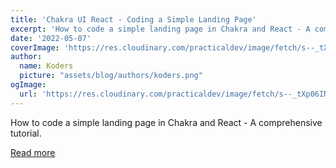 ```yaml
---
title: 'Chakra UI React - Coding a Simple Landing Page'
excerpt: 'How to code a simple landing page in Chakra and React - A comprehensive tutorial.'
date: '2022-05-07'
coverImage: 'https://res.cloudinary.com/practicaldev/image/fetch/s--_tXp06IN--/c_imagga_scale,f_auto,fl_progressive,h_420,q_auto,w_1000/https://dev-to-uploads.s3.amazonaws.com/uploads/articles/pr7542uf50kdq0upizwc.jpg'
author:
  name: Koders
  picture: "assets/blog/authors/koders.png"
ogImage:
  url: 'https://res.cloudinary.com/practicaldev/image/fetch/s--_tXp06IN--/c_imagga_scale,f_auto,fl_progressive,h_420,q_auto,w_1000/https://dev-to-uploads.s3.amazonaws.com/uploads/articles/pr7542uf50kdq0upizwc.jpg'
---
```


How to code a simple landing page in Chakra and React - A comprehensive tutorial.

[Read more](https://dev.to/sm0ke/chakra-ui-react-coding-a-simple-landing-page-41jg)

